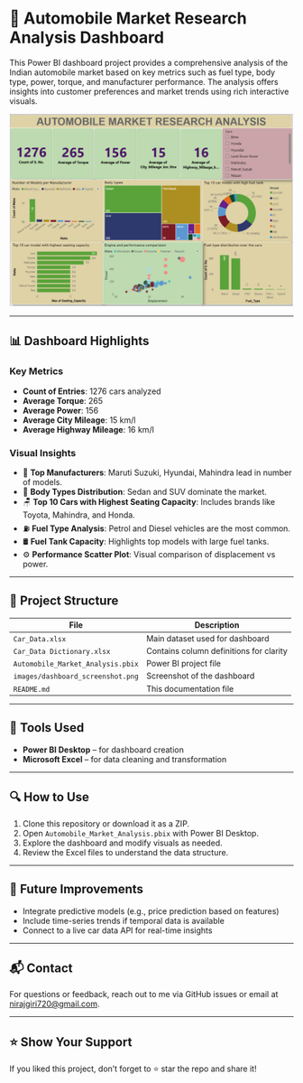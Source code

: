 # 🚗 Automobile Market Research Analysis Dashboard

This Power BI dashboard project provides a comprehensive analysis of the Indian automobile market based on key metrics such as fuel type, body type, power, torque, and manufacturer performance. The analysis offers insights into customer preferences and market trends using rich interactive visuals.

![Dashboard Screenshot](dashboard.png)

---

## 📊 Dashboard Highlights

### Key Metrics
- **Count of Entries**: 1276 cars analyzed
- **Average Torque**: 265
- **Average Power**: 156
- **Average City Mileage**: 15 km/l
- **Average Highway Mileage**: 16 km/l

### Visual Insights
- 📌 **Top Manufacturers**: Maruti Suzuki, Hyundai, Mahindra lead in number of models.
- 🚙 **Body Types Distribution**: Sedan and SUV dominate the market.
- 🪑 **Top 10 Cars with Highest Seating Capacity**: Includes brands like Toyota, Mahindra, and Honda.
- ⛽ **Fuel Type Analysis**: Petrol and Diesel vehicles are the most common.
- 🛢️ **Fuel Tank Capacity**: Highlights top models with large fuel tanks.
- ⚙️ **Performance Scatter Plot**: Visual comparison of displacement vs power.

---

## 📁 Project Structure

| File | Description |
|------|-------------|
| `Car_Data.xlsx` | Main dataset used for dashboard |
| `Car_Data Dictionary.xlsx` | Contains column definitions for clarity |
| `Automobile_Market_Analysis.pbix` | Power BI project file |
| `images/dashboard_screenshot.png` | Screenshot of the dashboard |
| `README.md` | This documentation file |

---

## 🧠 Tools Used

- **Power BI Desktop** – for dashboard creation
- **Microsoft Excel** – for data cleaning and transformation

---

## 🔍 How to Use

1. Clone this repository or download it as a ZIP.
2. Open `Automobile_Market_Analysis.pbix` with Power BI Desktop.
3. Explore the dashboard and modify visuals as needed.
4. Review the Excel files to understand the data structure.

---

## 🚀 Future Improvements

- Integrate predictive models (e.g., price prediction based on features)
- Include time-series trends if temporal data is available
- Connect to a live car data API for real-time insights

---

## 📬 Contact

For questions or feedback, reach out to me via GitHub issues or email at nirajgiri720@gmail.com.

---

## ⭐ Show Your Support

If you liked this project, don’t forget to ⭐ star the repo and share it!
